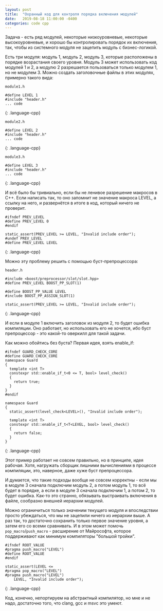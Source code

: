 ```yaml
---
layout: post
title:  "Охранный код для контроля порядка включения модулей"
date:   2019-08-18 11:00:00 -0400
categories: code cpp
---
```


Задача - есть ряд модулей, некоторые низкоуровневые, некоторые высокоуровневые, и хорошо бы контролировать порядок их включения, так, чтобы из системного модуля не зацепить модуль с бизнес-логикой.

Есть три модуля: модуль 1, модуль 2, модуль 3, которые расположены в порядке возрастания своего уровня. Модуль 3 может использовать код модулей 1 и 2, а модулю 2 разрешается пользоваться только модулем 1, но не модулем 3. Можно создать заголовочные файлы в этих модулях, примерно такого вида:

`module1.h`
~~~~~
#define LEVEL 1
#include "header.h"
... code
~~~~~
{: .language-cpp}

`module2.h`
~~~~~
#define LEVEL 2
#include "header.h"
... code
~~~~~
{: .language-cpp}

`module3.h`
~~~~~
#define LEVEL 3
#include "header.h"
... code
~~~~~
{: .language-cpp}

И всё было бы тривиально, если бы не ленивое разрешение макросов в C++. Если написать так, то оно запомнит не значение макроса LEVEL, а ссылку на него, и развернётся в итоге в код, который ничего не проверит.
~~~~~
#ifndef PREV_LEVEL
#define PREV_LEVEL 0
#endif

static_assert(PREV_LEVEL >= LEVEL, "Invalid include order");
#undef PREV_LEVEL
#define PREV_LEVEL LEVEL
~~~~~
{: .language-cpp}

Можно эту проблему решить с помощью буст-препроцессора:

`header.h`
~~~~~
#include <boost/preprocessor/slot/slot.hpp>
#define PREV_LEVEL BOOST_PP_SLOT(1)

#define BOOST_PP_VALUE LEVEL
#include BOOST_PP_ASSIGN_SLOT(1)

static_assert(PREV_LEVEL >= LEVEL, "Invalid include order");
~~~~~
{: .language-cpp}

И если в модуле 1 включить заголовок из модуля 2, то будет ошибка компиляции. Оно работает, но использовать его не хочется, ибо буст препроцессор - это какой-то оверкилл для такой задачи.

Как можно обойтись без буста? Первая идея, взять enable_if:
~~~~~
#ifndef GUARD_CHECK_CORE
#define GUARD_CHECK_CORE
namespace Guard
{
  template <int T>
  constexpr std::enable_if_t<0 <= T, bool> level_check()
  {
    return true;
  }
}
#endif

namespace Guard
{
  static_assert(level_check<LEVEL>(), "Invalid include order");

  template <int T>
  constexpr std::enable_if_t<T<LEVEL, bool> level_check()
  {
    return false;
  }
}
~~~~~
{: .language-cpp}

Этот пример работает не совсем правильно, но в принципе, идея рабочая. Хотя, нагружать сборщик лишними вычислениями в процессе компиляции, это, наверное, даже хуже буст препроцессора. 

И думается, что такие подходы вообще не совсем корректны - если мы в модуле 3 сначала подключим модуль 2, а потом модуль 1, то всё будет в порядке, а если в модуле 3 сначала подключим 1, а потом 2, то будет ошибка. Как-то это странно, обязывать выстраивать включения в файле, сообразно внешней иерархии модулей.

Можно ограничиться только значеним текущего модуля и впоследствии просто убеждаться, что мы не зацепили ничего из иерархии выше. А раз так, то достаточно сохранить только первое значение уровня, а затем его со всеми сравнивать. И в этом может помочь `pop_macro`/`push_macro` - расширение от Майрософта, которое поддерживают как минимум компиляторы "большой тройки".

~~~~~
#ifndef ROOT_VALUE
#pragma push_macro("LEVEL")
#define ROOT_VALUE
#endif

static_assert(LEVEL <=
#pragma pop_macro("LEVEL")
#pragma push_macro("LEVEL")
    LEVEL, "Invalid include order");
~~~~~
{: .language-cpp}

Код, конечно, непортируем на абстрактный компилятор, но мне и не надо, достаточно того, что clang, gcc и msvc это умеют.
